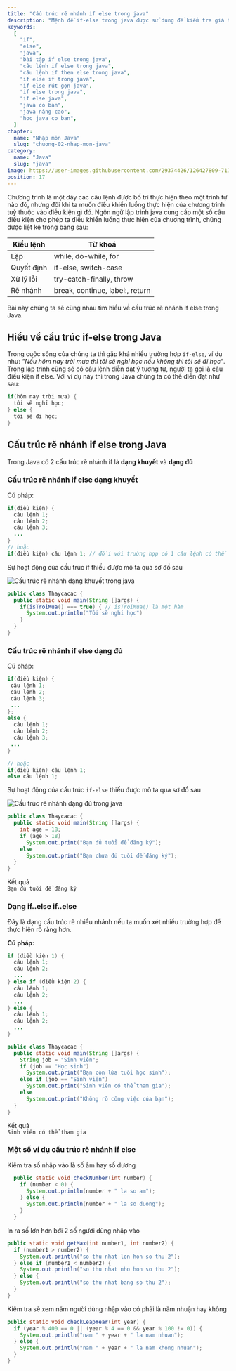 ```yaml
---
title: "Cấu trúc rẽ nhánh if else trong java"
description: "Mệnh đề if-else trong java được sử dụng để kiểm tra giá trị dạng boolean của điều kiện, mệnh đề này trả về giá trị đúng hoặc sai để điều kiện cho phép ta điều khiển luồng thực hiện của chương trình"
keywords:
  [
    "if",
    "else",
    "java",
    "bài tập if else trong java",
    "câu lệnh if else trong java",
    "câu lệnh if then else trong java",
    "if else if trong java",
    "if else rút gọn java",
    "if else trong java",
    "if else java",
    "java co ban",
    "java nâng cao",
    "hoc java co ban",
  ]
chapter:
  name: "Nhập môn Java"
  slug: "chuong-02-nhap-mon-java"
category:
  name: "Java"
  slug: "java"
image: https://user-images.githubusercontent.com/29374426/126427809-717c3eb0-ffba-4fa5-8e52-ec12ad9b548d.png
position: 17
---
```


Chương trình là một dãy các câu lệnh được bố trí thực hiện theo một trình tự nào đó, nhưng đôi khi ta muốn điều khiển luồng thực hiện của chương trình tuỳ thuộc vào điều kiện gì đó. Ngôn ngữ lập trình java cung cấp một số câu điều kiện cho phép ta điều khiển luồng thực hiện của chương trình, chúng được liệt kê trong bảng sau:

| Kiểu lệnh  | Từ khoá                         |
| ---------- | ------------------------------- |
| Lặp        | while, do-while, for            |
| Quyết định | if-else, switch-case            |
| Xử lý lỗi  | try-catch-finally, throw        |
| Rẽ nhánh   | break, continue, label:, return |

Bài này chúng ta sẽ cùng nhau tìm hiểu về cấu trúc rẽ nhánh if else trong Java.

## Hiểu về cấu trúc if-else trong Java

Trong cuộc sống của chúng ta thì gặp khá nhiều trường hợp `if-else`, ví dụ như: _"Nếu hôm nay trời mưa thì tôi sẽ nghỉ học nếu không thì tôi sẽ đi học"_. Trong lập trình cũng sẽ có câu lệnh diễn đạt ý tương tự, người ta gọi là câu điều kiện if else. Với ví dụ này thì trong Java chúng ta có thể diễn đạt như sau:

```java
if(hôm nay trời mưa) {
  tôi sẽ nghỉ học;
} else {
  tôi sẽ đi học;
}
```

## Cấu trúc rẽ nhánh if else trong Java

Trong Java có 2 cấu trúc rẽ nhánh if là **dạng khuyết** và **dạng đủ**

### Cấu trúc rẽ nhánh if else dạng khuyết

Cú pháp:

```java
if(điều kiện) {
  câu lệnh 1;
  câu lệnh 2;
  câu lệnh 3;
  ...
}
// hoặc
if(điều kiện) câu lệnh 1; // đối với trường hợp có 1 câu lệnh có thể viết tắt.
```

Sự hoạt động của cấu trúc if thiếu được mô ta qua sơ đồ sau

![Cấu trúc rẽ nhánh dạng khuyết trong java](https://user-images.githubusercontent.com/29374426/125040208-92bb7200-e0c1-11eb-9781-bc65864c5b23.png)

<content-example />

```java
public class Thaycacac {
  public static void main(String []args) {
    if(isTroiMua() === true) { // isTroiMua() là một hàm
      System.out.println("Tôi sẽ nghỉ học")
    }
  }
}
```

### Cấu trúc rẽ nhánh if else dạng đủ

Cú pháp:

```java
if(điều kiện) {
 câu lệnh 1;
 câu lệnh 2;
 câu lệnh 3;
 ...
};
else {
  câu lệnh 1;
  câu lệnh 2;
  câu lệnh 3;
 ...
}

// hoặc
if(điều kiện) câu lệnh 1;
else câu lệnh 1;
```

Sự hoạt động của cấu trúc `if-else` thiếu được mô ta qua sơ đồ sau

![Cấu trúc rẽ nhánh dạng đủ trong java](https://user-images.githubusercontent.com/29374426/125040287-a7980580-e0c1-11eb-89cf-97da184f33cf.png)

<content-example />

```java
public class Thaycacac {
  public static void main(String []args) {
    int age = 18;
    if (age > 18)
      System.out.print("Bạn đủ tuổi để đăng ký");
    else
      System.out.print("Bạn chưa đủ tuổi để đăng ký");
  }
}
```

<div class="window">
  <div class="window-header">
    <div class="action-buttons"></div>
    <span class="title-popup">Kết quả</span>
  </div>
  <div class="window-body">
    <code>Bạn đủ tuổi để đăng ký</code>
  </div>
</div>

### Dạng if..else if..else

Đây là dạng cấu trúc rẽ nhiều nhánh nếu ta muốn xét nhiều trường hợp để thực hiện rõ ràng hơn.

**Cú pháp:**

```java
if (điều kiện 1) {
  câu lệnh 1;
  câu lệnh 2;
  ...
} else if (điều kiện 2) {
  câu lệnh 1;
  câu lệnh 2;
  ...
} else {
  câu lệnh 1;
  câu lệnh 2;
  ...
}
```

<content-example />

```java
public class Thaycacac {
  public static void main(String []args) {
    String job = "Sinh viên";
    if (job == "Học sinh")
      System.out.print("Bạn còn lứa tuổi học sinh");
    else if (job == "Sinh viên")
      System.out.print("Sinh viên có thể tham gia");
    else
      System.out.print("Không rõ công việc của bạn");
  }
}
```

<div class="window">
  <div class="window-header">
    <div class="action-buttons"></div>
    <span class="title-popup">Kết quả</span>
  </div>
  <div class="window-body">
    <code>Sinh viên có thể tham gia</code>
  </div>
</div>

### Một số ví dụ cấu trúc rẽ nhánh if else

<div class="example">Kiểm tra số nhập vào là số âm hay số dương</div>

```java
  public static void checkNumber(int number) {
    if (number < 0) {
      System.out.println(number + " la so am");
    } else {
      System.out.println(number + " la so duong");
    }
  }
```

<div class="example">In ra số lớn hơn bởi 2 số người dùng nhập vào</div>

```java
public static void getMax(int number1, int number2) {
  if (number1 > number2) {
    System.out.println("so thu nhat lon hon so thu 2");
  } else if (number1 < number2) {
    System.out.println("so thu nhat nho hon so thu 2");
  } else {
    System.out.println("so thu nhat bang so thu 2");
  }
}
```

<div class="example">Kiểm tra sẽ xem năm người dùng nhập vào có phải là năm nhuận hay không</div>

```java
public static void checkLeapYear(int year) {
  if (year % 400 == 0 || (year % 4 == 0 && year % 100 != 0)) {
    System.out.println("nam " + year + " la nam nhuan");
  } else {
    System.out.println("nam " + year + " la nam khong nhuan");
  }
}
```
